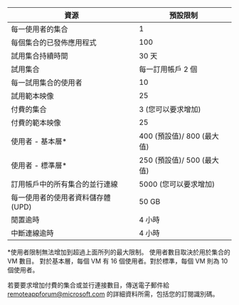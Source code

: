 | 資源| 預設限制|
|--------------|--------|
| 每一使用者的集合| 1|
| 每個集合的已發佈應用程式| 100|
| 試用集合持續時間| 30 天|
| 試用集合| 每一訂用帳戶 2 個|
| 每一試用集合的使用者| 10|
| 試用範本映像| 25|
| 付費的集合| 3 (您可以要求增加)|
| 付費的範本映像| 25|
| 使用者 - 基本層*| 400 (預設值)/ 800 (最大值)|
| 使用者 - 標準層*| 250 (預設值)/ 500 (最大值)|
| 訂用帳戶中的所有集合的並行連線| 5000 (您可以要求增加)|
| 每一使用者的使用者資料儲存體 (UPD)| 50 GB|
| 閒置逾時| 4 小時|
| 中斷連線逾時| 4 小時|

*使用者限制無法增加到超過上面所列的最大限制。 使用者數目取決於用於集合的 VM 數目。 對於基本層，每個 VM 有 16 個使用者。對於標準，每個 VM 則為 10 個使用者。

若要要求增加付費的集合或並行連接數目，傳送電子郵件給 [remoteappforum@microsoft.com](mailto:remoteappforum@microsoft.com) 的詳細資料所需，包括您的訂閱識別碼。




